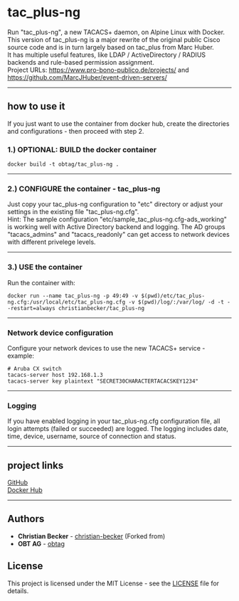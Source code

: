 # tac_plus-ng
Run "tac_plus-ng", a new TACACS+ daemon, on Alpine Linux with Docker.  
This version of tac_plus-ng is a major rewrite of the original public Cisco source code and is in turn largely based on tac_plus from Marc Huber.  
It has multiple useful features, like LDAP / ActiveDirectory / RADIUS backends and rule-based permission assignment.   
Project URLs: https://www.pro-bono-publico.de/projects/ and https://github.com/MarcJHuber/event-driven-servers/   

---

## how to use it
If you just want to use the container from docker hub, create the directories and configurations - then proceed with step 2.  

### 1.) OPTIONAL: BUILD the docker container
```
docker build -t obtag/tac_plus-ng .
```

---

### 2.) CONFIGURE the container - tac_plus-ng
Just copy your tac_plus-ng configuration to "etc" directory or adjust your settings in the existing file "tac_plus-ng.cfg".  
Hint: The sample configuration "etc/sample_tac_plus-ng.cfg-ads_working" is working well with Active Directory backend and logging. The AD groups "tacacs_admins" and "tacacs_readonly" can get access to network devices with different privelege levels.  

---

### 3.) USE the container
Run the container with: 
```
docker run --name tac_plus-ng -p 49:49 -v $(pwd)/etc/tac_plus-ng.cfg:/usr/local/etc/tac_plus-ng.cfg -v $(pwd)/log/:/var/log/ -d -t --restart=always christianbecker/tac_plus-ng 
```

---

### Network device configuration
Configure your network devices to use the new TACACS+ service - example: 
```
# Aruba CX switch
tacacs-server host 192.168.1.3
tacacs-server key plaintext "SECRET30CHARACTERTACACSKEY1234"
```


---

### Logging
If you have enabled logging in your tac_plus-ng.cfg configuration file, all login attempts (failed or succeeded) are logged. The logging includes date, time, device, username, source of connection and status.  


---

## project links
[GitHub](https://github.com/obtag/tac-plus-ng-docker)  
[Docker Hub](https://ghcr.io/obtag/tac-plus-ng-docker/)


---

## Authors
* **Christian Becker** - [christian-becker](https://github.com/christian-becker) (Forked from)
* **OBT AG** - [obtag](https://github.com/obtag)

## License
This project is licensed under the MIT License - see the [LICENSE](https://github.com/obtag/tac-plus-ng-docker/blob/main/LICENSE) file for details.
